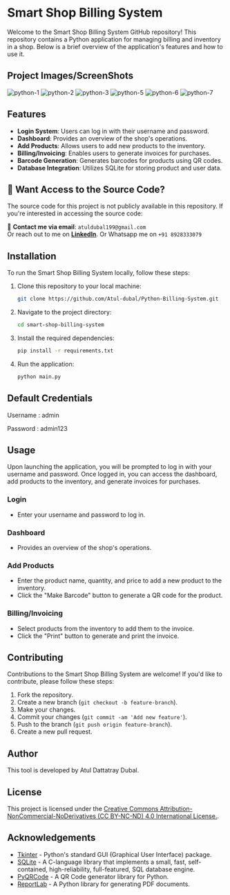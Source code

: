 # Smart Shop Billing System

Welcome to the Smart Shop Billing System GitHub repository! This repository contains a Python application for managing billing and inventory in a shop. Below is a brief overview of the application's features and how to use it.

## Project Images/ScreenShots
![python-1](https://github.com/user-attachments/assets/ed339213-cca9-4584-924c-1129f630697b)
![python-2](https://github.com/user-attachments/assets/185db411-8066-420b-8933-4affe71a1d4f)
![python-3](https://github.com/user-attachments/assets/0da0a1e0-1649-403e-913b-234edc93728e)
![python-5](https://github.com/user-attachments/assets/97a90cb8-c495-415c-803e-b0eaf4fcfae0)
![python-6](https://github.com/user-attachments/assets/a49679b6-ec32-47d2-b1ed-b171f4d55789)
![python-7](https://github.com/user-attachments/assets/3f099960-24d5-4db9-9209-485706ba6b35)

## Features

- **Login System**: Users can log in with their username and password.
- **Dashboard**: Provides an overview of the shop's operations.
- **Add Products**: Allows users to add new products to the inventory.
- **Billing/Invoicing**: Enables users to generate invoices for purchases.
- **Barcode Generation**: Generates barcodes for products using QR codes.
- **Database Integration**: Utilizes SQLite for storing product and user data.


## 🚀 Want Access to the Source Code?

The source code for this project is not publicly available in this repository. If you're interested in accessing the source code:

📧 **Contact me via email**: `atuldubal199@gmail.com`  
Or reach out to me on **[LinkedIn](https://in.linkedin.com/in/atul-dubal-4a3a66288)**.
Or Whatsapp me on `+91 8928333079`


## Installation

To run the Smart Shop Billing System locally, follow these steps:

1. Clone this repository to your local machine:

   ```bash
   git clone https://github.com/Atul-dubal/Python-Billing-System.git
   ```

2. Navigate to the project directory:

   ```bash
   cd smart-shop-billing-system
   ```

3. Install the required dependencies:

   ```bash
   pip install -r requirements.txt
   ```

4. Run the application:

   ```bash
   python main.py
   ```
## Default Credentials
Username : admin

Password : admin123
## Usage

Upon launching the application, you will be prompted to log in with your username and password. Once logged in, you can access the dashboard, add products to the inventory, and generate invoices for purchases.

### Login

- Enter your username and password to log in.

### Dashboard

- Provides an overview of the shop's operations.

### Add Products

- Enter the product name, quantity, and price to add a new product to the inventory.
- Click the "Make Barcode" button to generate a QR code for the product.

### Billing/Invoicing

- Select products from the inventory to add them to the invoice.
- Click the "Print" button to generate and print the invoice.

## Contributing

Contributions to the Smart Shop Billing System are welcome! If you'd like to contribute, please follow these steps:

1. Fork the repository.
2. Create a new branch (`git checkout -b feature-branch`).
3. Make your changes.
4. Commit your changes (`git commit -am 'Add new feature'`).
5. Push to the branch (`git push origin feature-branch`).
6. Create a new pull request.

## Author

This tool is developed by Atul Dattatray Dubal.

## License

This project is licensed under the [Creative Commons Attribution-NonCommercial-NoDerivatives (CC BY-NC-ND) 4.0 International License.](LICENSE).

## Acknowledgements

- [Tkinter](https://docs.python.org/3/library/tkinter.html) - Python's standard GUI (Graphical User Interface) package.
- [SQLite](https://www.sqlite.org/index.html) - A C-language library that implements a small, fast, self-contained, high-reliability, full-featured, SQL database engine.
- [PyQRCode](https://pypi.org/project/PyQRCode/) - A QR Code generator library for Python.
- [ReportLab](https://www.reportlab.com/devspot/) - A Python library for generating PDF documents.
